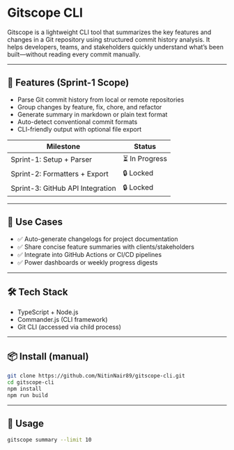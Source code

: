 # Gitscope CLI

Gitscope is a lightweight CLI tool that summarizes the key features and changes in a Git repository using structured commit history analysis. It helps developers, teams, and stakeholders quickly understand what’s been built—without reading every commit manually.

---

## 🚀 Features (Sprint-1 Scope)

- Parse Git commit history from local or remote repositories
- Group changes by feature, fix, chore, and refactor
- Generate summary in markdown or plain text format
- Auto-detect conventional commit formats
- CLI-friendly output with optional file export

| Milestone                        | Status         |
| -------------------------------- | -------------- |
| Sprint-1: Setup + Parser         | ⏳ In Progress |
| Sprint-2: Formatters + Export    | 🔒 Locked      |
| Sprint-3: GitHub API Integration | 🔒 Locked      |

---

## 🎯 Use Cases

- ✅ Auto-generate changelogs for project documentation
- ✅ Share concise feature summaries with clients/stakeholders
- ✅ Integrate into GitHub Actions or CI/CD pipelines
- ✅ Power dashboards or weekly progress digests

---

## 🛠️ Tech Stack

- TypeScript + Node.js
- Commander.js (CLI framework)
- Git CLI (accessed via child process)

---

## 📦 Install (manual)

```bash
git clone https://github.com/NitinNair89/gitscope-cli.git
cd gitscope-cli
npm install
npm run build
```

---

## 🏃 Usage

```bash
gitscope summary --limit 10
```
